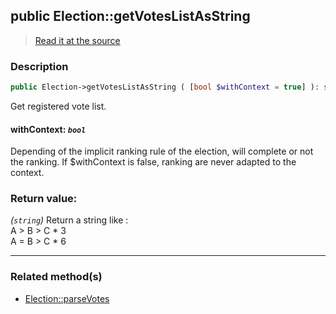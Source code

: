 ## public Election::getVotesListAsString

> [Read it at the source](https://github.com/julien-boudry/Condorcet/blob/master/src/ElectionProcess/VotesProcess.php#L116)

### Description    

```php
public Election->getVotesListAsString ( [bool $withContext = true] ): string
```

Get registered vote list.
    

#### **withContext:** *`bool`*   
Depending of the implicit ranking rule of the election, will complete or not the ranking. If $withContext is false, ranking are never adapted to the context.    


### Return value:   

*(`string`)* Return a string like :<br>
A > B > C * 3<br>
A = B > C * 6


---------------------------------------

### Related method(s)      

* [Election::parseVotes](/Docs/ApiReferences/Election%20Class/public%20Election--parseVotes.md)    
